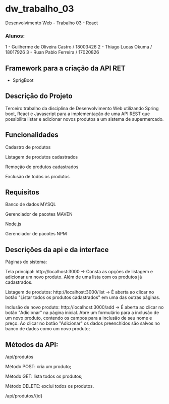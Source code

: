 # dw_trabalho_03

Desenvolvimento Web - Trabalho 03 - React
### Alunos: 
  1 - Guilherme de Oliveira Castro / 18003426 
  2 - Thiago Lucas Okuma / 18017926
  3 - Ruan Pablo Ferreira / 17020826

 
## Framework para a criação da API RET

  - SprigBoot
 
## Descrição do Projeto
  Terceiro trabalho da disciplina de Desenvolvimento Web utilizando Spring boot, React e Javascript para a implementação de uma API REST que possibilita listar e adicionar novos produtos a um sistema de supermercado.

## Funcionalidades
 Cadastro de produtos
 
 Listagem de produtos cadastrados
 
 Remoção de produtos cadastrados
 
 Exclusão de todos os produtos
 
## Requisitos
  Banco de dados MYSQL
  
  Gerenciador de pacotes MAVEN
  
  Node.js
  
  Gerenciador de pacotes NPM
  

## Descrições da api e da interface
  Páginas do sistema:

  Tela principal: http://localhost:3000 -> Consta as opções de listagem e adicionar um novo produto. Além de uma lista com os produtos já cadastrados.

  Listagem de produtos: http://localhost:3000/list -> É aberta ao clicar no botão "Listar todos os produtos cadastrados" em uma das outras páginas.

  Inclusão de novo produto: http://localhost:3000/add -> É aberta ao clicar no botão "Adicionar" na página inicial. Abre um formulário para a inclusão de um novo produto, contendo os campos para a inclusão de seu nome e preço. Ao clicar no botão "Adicionar" os dados preenchidos são salvos no banco de dados como um novo produto;

## Métodos da API:

  /api/produtos
  
  Método POST: cria um produto;
  
  Método GET: lista todos os produtos;
  
  Método DELETE: exclui todos os produtos.
  
  /api/produtos/{id}

